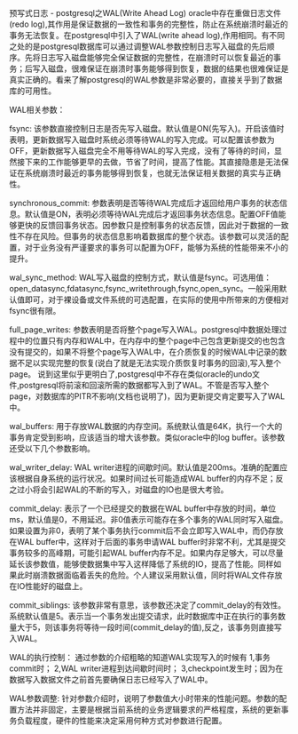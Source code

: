 预写式日志 - postgresql之WAL(Write Ahead Log)
oracle中存在重做日志文件(redo log),其作用是保证数据的一致性和事务的完整性，防止在系统崩溃时最近的事务无法恢复。在postgresql中引入了WAL(write ahead log),作用相同。有不同之处的是postgresql数据库可以通过调整WAL参数控制日志写入磁盘的先后顺序。先将日志写入磁盘能够完全保证数据的完整性，在崩溃时可以恢复最近的事务；后写入磁盘，很难保证在崩溃时事务能够得到恢复，数据的结果也很难保证是真实正确的。看来了解postgresql的WAL参数是非常必要的，直接关乎到了数据库的可用性。

WAL相关参数：

fsync:
该参数直接控制日志是否先写入磁盘。默认值是ON(先写入)。开启该值时表明，更新数据写入磁盘时系统必须等待WAL的写入完成。可以配置该参数为OFF，更新数据写入磁盘完全不用等待WAL的写入完成，没有了等待的时间，显然接下来的工作能够更早的去做，节省了时间，提高了性能。其直接隐患是无法保证在系统崩溃时最近的事务能够得到恢复，也就无法保证相关数据的真实与正确性。



synchronous_commit:
参数表明是否等待WAL完成后才返回给用户事务的状态信息。默认值是ON，表明必须等待WAL完成后才返回事务状态信息。配置OFF值能够更快的反馈回事务状态。因参数只是控制事务的状态反馈，因此对于数据的一致性不存在风险。但事务的状态信息影响着数据库的整个状态。该参数可以灵活的配置，对于业务没有严谨要求的事务可以配置为OFF，能够为系统的性能带来不小的提升。



wal_sync_method:
WAL写入磁盘的控制方式，默认值是fsync。可选用值：open_datasync,fdatasync,fsync_writethrough,fsync,open_sync。一般采用默认值即可，对于裸设备或文件系统的可选配置，在实际的使用中所带来的方便相对fsync很有限。



full_page_writes:
参数表明是否将整个page写入WAL。postgresql中数据处理过程中的位置只有内存和WAL中，在内存中的整个page中己包含更新提交的也包含没有提交的，如果不将整个page写入WAL中，在介质恢复的时候WAL中记录的数据不足以实现完整的恢复(说白了就是无法实现介质恢复时事务的回滚),写入整个page。
说到这里似乎更明白了,postgresql中不存在类似oracle的undo文件,postgresql将前滚和回滚所需的数据都写入到了WAL。不管是否写入整个page，对数据库的PITR不影响(文档也说明了)，因为更新提交肯定要写入了WAL中。



wal_buffers:
用于存放WAL数据的内存空间。系统默认值是64K，执行一个大的事务肯定受到影响，应该适当的增大该参数。类似oracle中的log buffer。该参数还受以下几个参数影响。



wal_writer_delay:
WAL writer进程的间歇时间。默认值是200ms。准确的配置应该根据自身系统的运行状况。如果时间过长可能造成WAL buffer的内存不足；反之过小将会引起WAL的不断的写入，对磁盘的IO也是很大考验。



commit_delay:
表示了一个已经提交的数据在WAL buffer中存放的时间，单位ms，默认值是0，不用延迟。非0值表示可能存在多个事务的WAL同时写入磁盘。如果设置为非0，表明了某个事务执行commit后不会立即写入WAL中，而仍存放在WAL buffer中，这样对于后面的事务申请WAL buffer时非常不利，尤其是提交事务较多的高峰期，可能引起WAL buffer内存不足。如果内存足够大，可以尽量延长该参数值，能够使数据集中写入这样降低了系统的IO，提高了性能。同样如果此时崩溃数据面临着丢失的危险。个人建议采用默认值，同时将WAL文件存放在IO性能好的磁盘上。



commit_siblings:
该参数非常有意思，该参数还决定了commit_delay的有效性。系统默认值是5。表示当一个事务发出提交请求，此时数据库中正在执行的事务数量大于5，则该事务将等待一段时间(commit_delay的值),反之，该事务则直接写入WAL。



WAL的执行控制：
通过参数的介绍粗略的知道WAL实现写入的时候有
1,事务commit时；
2,WAL writer进程到达间歇时间时；
3,checkpoint发生时；因为在数据写入数据文件之前首先要确保日志已经写入了WAL中。



WAL参数调整:
针对参数介绍时，说明了参数值大小时带来的性能问题。参数的配置方法并非固定，主要是根据当前系统的业务逻辑要求的严格程度，系统的更新事务负载程度，硬件的性能来决定采用何种方式对参数进行配置。
